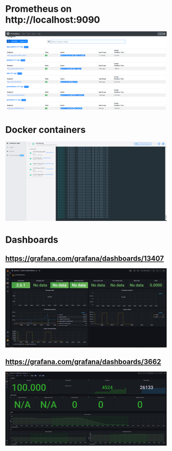 # Prometheus on http://localhost:9090
![2](screenshots/prometheus.png)
# Docker containers
![5](screenshots/dockerWithPrometheus.png)
# Dashboards 
## https://grafana.com/grafana/dashboards/13407
![3](screenshots/dashboard.png)
## https://grafana.com/grafana/dashboards/3662
![4](screenshots/dashboard1.png)